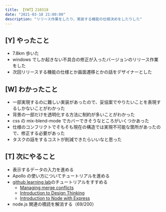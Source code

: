 ```yaml
---
title: 【YWT】210318
date: "2021-03-18 21:00:00"
description: "リリース作業をしたり、実装する機能の仕様決めをしたりした"
---
```


## [Y] やったこと

- 7.8km 歩いた
- windows でしか起きない不具合の修正が入ったバージョンのリリース作業をした
- 次回リリースする機能の仕様とか画面遷移とかの話をデザイナーとした

## [W] わかったこと

- 一部実現するのに難しい実装があったので、妥協案でやりたいことを表現するしかないことがわかった
- 背景の一部だけを透明化する方法に制約が多いことがわかった
- css の mix-blend-mode でカバーできそうなところがいくつかあった
- 仕様のコンフリクトでそもそも現在の構造では実現不可能な箇所があったので、修正する必要があった
- タスクの話をするコストが削減できたらいいなと思った

## [T] 次にやること

- 表示するデータの入力を進める
- Apollo の使い方についてチュートリアルを進める
- [github learning lab](https://lab.github.com/githubtraining)のチュートリアルをすすめる
  - [Managing merge conflicts](https://lab.github.com/githubtraining/managing-merge-conflicts)
  - [Introduction to Design Thinking](https://lab.github.com/githubtraining/introduction-to-design-thinking)
  - [Introduction to Node with Express](https://lab.github.com/everydeveloper/introduction-to-node-with-express)
- node.js 関連の積読を解消する（69/200）

<!-- https://twitter.com/camomile_cafe/status/1372524457906999297?s=20 -->
